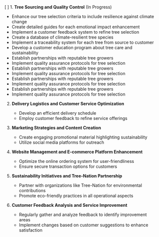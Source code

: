 [ ] 1. **Tree Sourcing and Quality Control** (In Progress)
   - Enhance our tree selection criteria to include resilience against climate change
   - Create detailed guides for each emotional impact enhancement
   - Implement a customer feedback system to refine tree selection
   - Create a database of climate-resilient tree species
   - Implement a traceability system for each tree from source to customer
   - Develop a customer education program about tree care and sustainability
   - Establish partnerships with reputable tree growers
   - Implement quality assurance protocols for tree selection
   - Establish partnerships with reputable tree growers
   - Implement quality assurance protocols for tree selection
   - Establish partnerships with reputable tree growers
   - Implement quality assurance protocols for tree selection
   - Establish partnerships with reputable tree growers
   - Implement quality assurance protocols for tree selection

2. **Delivery Logistics and Customer Service Optimization**
   - Develop an efficient delivery schedule
   - Employ customer feedback to refine service offerings

3. **Marketing Strategies and Content Creation**
   - Create engaging promotional material highlighting sustainability
   - Utilize social media platforms for outreach

4. **Website Management and E-commerce Platform Enhancement**
   - Optimize the online ordering system for user-friendliness
   - Ensure secure transaction options for customers

5. **Sustainability Initiatives and Tree-Nation Partnership**
   - Partner with organizations like Tree-Nation for environmental contributions
   - Promote eco-friendly practices in all operational aspects

6. **Customer Feedback Analysis and Service Improvement**
   - Regularly gather and analyze feedback to identify improvement areas
   - Implement changes based on customer suggestions to enhance satisfaction